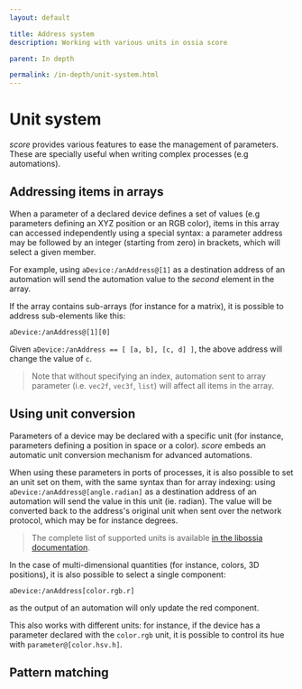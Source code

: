 ```yaml
---
layout: default

title: Address system
description: Working with various units in ossia score

parent: In depth

permalink: /in-depth/unit-system.html
---
```


# Unit system

*score* provides various features to ease the management of parameters. These are specially useful when writing complex processes (e.g automations).

## Addressing items in arrays

When a parameter of a declared device defines a set of values (e.g parameters defining an XYZ position or an RGB color), items in this array can accessed independently using a special syntax: a parameter address may be followed by an integer (starting from zero) in brackets, which will select a given member.

For example, using `aDevice:/anAddress@[1]` as a destination address of an automation will send the automation value to the *second* element in the array.

If the array contains sub-arrays (for instance for a matrix), it is possible to address sub-elements like this:

```
aDevice:/anAddress@[1][0]
```
Given `aDevice:/anAddress == [ [a, b], [c, d] ]`, the above address will change the value of `c`.

> Note that without specifying an index, automation sent to array parameter (i.e. `vec2f`, `vec3f`, `list`) will affect all items in the array.

## Using unit conversion

Parameters of a device may be declared with a specific unit (for instance, parameters defining a position in space or a color).
*score* embeds an automatic unit conversion mechanism for advanced automations.

When using these parameters in ports of processes, it is also possible to set an unit set on them, with the same syntax than for array indexing: using `aDevice:/anAddress@[angle.radian]` as a destination address of an automation will send the value in this unit (ie. radian). The value will be converted back to the address's original unit when sent over the network protocol, which may be for instance degrees.

> The complete list of supported units is available [in the libossia documentation](https://ossia.io/ossia-docs/#units).

In the case of multi-dimensional quantities (for instance, colors, 3D positions), it is also possible to select a single component:

```
aDevice:/anAddress[color.rgb.r]
```

as the output of an automation will only update the red component.

This also works with different units: for instance, if the device has a parameter declared with the `color.rgb` unit, it is possible to control its hue with `parameter@[color.hsv.h]`.

## Pattern matching
<!-- TODO

	Execution semantics
	The automation tries to send values that are graphically as close as possible as the shown curve.
	For the case where the address has no unit :

	 	If the address is integer or floating point, the behavior is as expected.
	 	If the address is a fixed-width array, then :

	 	If there is no array accessor (such as an:/address[1]), all the values of the array are set to the value of the automation ([1, 1], [2, 2], [3, 3], etc.).
	 	If there is an array accessor, only the accessed value will be set : [1, 1], [1, 2], [1, 3], etc...



	For the case where the address has an unit, the value will be converted to the correct unit afterwards.

	An interesting case is the cascading of units.
	For instance, given this case :



	First, the current value of aDevice:/light will be fetched, converted to the hue-saturation-value color space and its value will be set according to the first curve.
	Then, in the red-green-blue color-space, the red component will be increased.
	The result will be applied.
	-->

<!-- TODO
	## Pattern matching
	-->